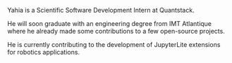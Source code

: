 Yahia is a Scientific Software Development Intern at Quantstack.

He will soon graduate with an engineering degree from IMT Atlantique where he already made some contributions to a few open-source projects.

He is currently contributing to the development of JupyterLite extensions for robotics applications.